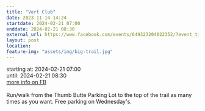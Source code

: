 ```yaml
---
title: "Vert Club"
date: 2023-11-14 14:24
startdate: 2024-02-21 07:00
enddate: 2024-02-21 08:30
external_url: https://www.facebook.com/events/649323204022352/?event_time_id=649324574022215
layout: post
location: 
feature-img: "assets/img/big-trail.jpg"
---
```


starting at: 2024-02-21 07:00<br>until: 2024-02-21 08:30<br><a href="https://www.facebook.com/events/649323204022352/?event_time_id=649324574022215">more info on FB</a><br><br>Run/walk from the Thumb Butte Parking Lot to the top of the trail as many times as you want.  Free parking on Wednesday's.<br>
  <br>
  
